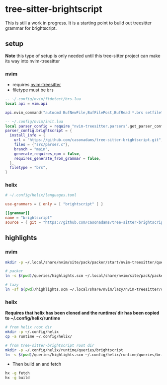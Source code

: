 # tree-sitter-brightscript

This is still a work in progress.  It is a starting point to build out treesitter grammar for brightscript.

## setup

**Note** this type of setup is only needed until this tree-sitter project can make its way into nvim-treesitter

### nvim

- requires [nvim-treesitter](https://github.com/nvim-treesitter/nvim-treesitter)
- filetype must be `brs`

```lua
-- ~/.config/nvim/ftdetect/brs.lua
local api = vim.api

api.nvim_command("autocmd BufNewFile,BufFilePost,BufRead *.brs setfiletype brs")
```

```lua
-- ~/.config/nvim/init.lua
local parser_config = require "nvim-treesitter.parsers".get_parser_configs()
parser_config.brightscript = {
  install_info = {
    url = "https://github.com/casonadams/tree-sitter-brightscript.git",
    files = {"src/parser.c"},
    branch = "main",
    generate_requires_npm = false,
    requires_generate_from_grammar = false,
  },
  filetype = "brs",
}
```

### helix

```toml
# ~/.config/helix/languages.toml

use-grammars = { only = [ "brightscript" ] }

[[grammar]]
name = "brightscript"
source = { git = "https://github.com/casonadams/tree-sitter-brightscript.git", rev = "main" }
```

## highlights

### nvim

```sh
mkdir -p ~/.local/share/nvim/site/pack/packer/start/nvim-treesitter/queries/brightscript

# packer
ln -s $(pwd)/queries/highlights.scm ~/.local/share/nvim/site/pack/packer/start/nvim-treesitter/queries/brightscript

# lazy
ln -sf $(pwd)/highlights.scm ~/.local/share/nvim/lazy/nvim-treesitter/queries/brightscript/highlights.scm
```

### helix

**Requires that helix has been cloned and the runtime/ dir has been copied to ~/.config/helix/runtime**

```sh
# from helix root dir
mkdir -p ~/.config/helix
cp -a runtime ~/.config/helix/
```

```sh
# from tree-sitter-brightscript root dir
mkdir -p ~/.config/helix/runtime/queries/brightscript
ln -s $(pwd)/queries/highlights.scm ~/.config/helix/runtime/queries/brightscript/highlights.scm
```

- Then build an and fetch

```sh
hx -g fetch
hx -g build
```
